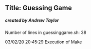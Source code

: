 ## Title: Guessing Game
##### created by Andrew Taylor
Number of lines in guessinggame.sh:
38

03/02/20 20:45:29  Execution of Make

